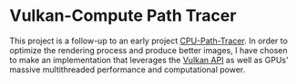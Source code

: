 # Vulkan-Compute Path Tracer

This project is a follow-up to an early project [CPU-Path-Tracer](https://github.com/PolarToCartesian/CPU-Path-Tracer). In order to optimize the rendering process and produce better images, I have chosen to make an implementation that leverages the [Vulkan API](https://www.khronos.org/vulkan/) as well as GPUs' massive multithreaded performance and computational power.
